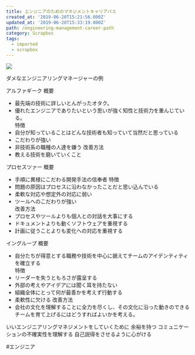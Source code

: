 ```yaml
---
title: エンジニアのためのマネジメントキャリアパス
created_at: '2019-06-20T15:21:56.000Z'
updated_at: '2019-06-20T15:33:19.000Z'
path: /engineering-management-career-path
category: Scrapbox
tags:
  - imported
  - scrapbox
---
```

![](https://images-na.ssl-images-amazon.com/images/I/51sEua-%2BejL._SX350_BO1,204,203,200_.jpg)

ダメなエンジニアリングマネージャーの例

アルファギーク
概要
- 最先端の技術に詳しいとんがったオタク。
- 優れたエンジニアでありたいという思いが強く知性と技術力を重んじている。	
特徴
- 自分が知っていることはどんな技術者も知っていて当然だと思っている
- こだわりが強い
- 非技術系の職種の人達を嫌う	
改善方法
- 教える技術を磨いていくこと

プロセスツァー
概要
- 手順に異様にこだわる開発手法の信奉者
特徴
- 問題の原因はプロセスに沿わなかったことだと思い込んでいる
- 柔軟な対応や想定外の対応に弱い
- ツールへのこだわりが強い	
改善方法
- プロセスやツールよりも個人との対話を大事にする
- ドキュメントよりも動くソフトウェアを重視する
- 計画に従うことよりも変化への対応を重視する


イングループ
概要
- 自分たちが得意とする職務や技術を中心に据えてチームのアイデンティティを確立する	
特徴
- リーダーを失うともろさが露呈する
- 外部の考えやアイデアには聞く耳を持たない
- 組織全体にとって何が最善かを考えず行動する
- 柔軟性に欠ける
改善方法
- 会社の文化を理解することに全力を尽くし、その文化に沿った動きのできるチームを育て上げるにはどうすればよいかを考える。

いいエンジニアリングマネジメントをしていくために
余裕を持つ
コミュニケーションの不確実性を理解する
自己説得をさせるように心がける

#エンジニア
